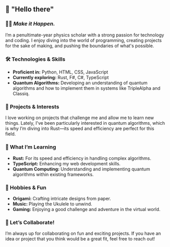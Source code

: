 ## 👋 "Hello there"

### 🦸‍♂️ *Make it Happen.*

I’m a penultimate-year physics scholar with a strong passion for technology and coding. I enjoy diving into the world of programming, creating projects for the sake of making, and pushing the boundaries of what's possible.

### 🛠️ Technologies & Skills

- **Proficient in:** Python, HTML, CSS, JavaScript
- **Currently exploring:** Rust, F#, C#, TypeScript
- **Quantum Algorithms:** Developing an understanding of quantum algorithms and how to implement them in systems like TripleAlpha and Classiq.

### 🚀 Projects & Interests

I love working on projects that challenge me and allow me to learn new things. Lately, I've been particularly interested in quantum algorithms, which is why I’m diving into Rust—its speed and efficiency are perfect for this field.

### 🌱 What I’m Learning

- **Rust:** For its speed and efficiency in handling complex algorithms.
- **TypeScript:** Enhancing my web development skills.
- **Quantum Computing:** Understanding and implementing quantum algorithms within existing frameworks.

### 🎨 Hobbies & Fun

- **Origami:** Crafting intricate designs from paper.
- **Music:** Playing the Ukulele to unwind.
- **Gaming:** Enjoying a good challenge and adventure in the virtual world.

### 🤝 Let’s Collaborate!

I’m always up for collaborating on fun and exciting projects. If you have an idea or project that you think would be a great fit, feel free to reach out!

